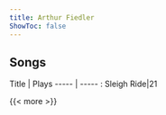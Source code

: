 ```yaml
---
title: Arthur Fiedler
ShowToc: false
---
```


## Songs
Title | Plays 
----- | ----- : 
Sleigh Ride|21

{{< more >}}